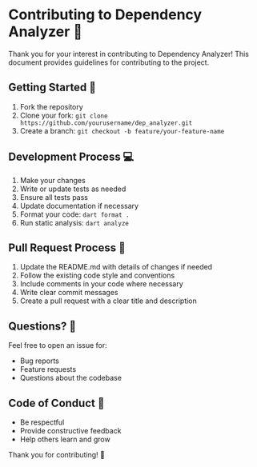 # Contributing to Dependency Analyzer 🤝

Thank you for your interest in contributing to Dependency Analyzer! This document provides guidelines for contributing to the project.

## Getting Started 🚀

1. Fork the repository
2. Clone your fork: `git clone https://github.com/yourusername/dep_analyzer.git`
3. Create a branch: `git checkout -b feature/your-feature-name`

## Development Process 💻

1. Make your changes
2. Write or update tests as needed
3. Ensure all tests pass
4. Update documentation if necessary
5. Format your code: `dart format .`
6. Run static analysis: `dart analyze`

## Pull Request Process 📝

1. Update the README.md with details of changes if needed
2. Follow the existing code style and conventions
3. Include comments in your code where necessary
4. Write clear commit messages
5. Create a pull request with a clear title and description

## Questions? 💭

Feel free to open an issue for:
- Bug reports
- Feature requests
- Questions about the codebase

## Code of Conduct 🤝

- Be respectful
- Provide constructive feedback
- Help others learn and grow

Thank you for contributing! 🙏
